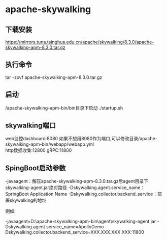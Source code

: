 # apache-skywalking

## 下载安装  
https://mirrors.tuna.tsinghua.edu.cn/apache/skywalking/8.3.0/apache-skywalking-apm-8.3.0.tar.gz

## 执行命令
tar -zxvf apache-skywalking-apm-8.3.0.tar.gz

## 启动
/apache-skywalking-apm-bin/bin目录下启动 ./startup.sh  

## skywalking端口
web监控dashboard:8080
如果不想用8080作为端口,可以修改目录/apache-skywalking-apm-bin/webapp/webapp.yml  
http数据收集:12800
gRPC:11800

## SpingBoot启动参数
-javaagent：解压apache-skywalking-apm-8.3.0.tar.gz后agent目录下skywalking-agent.jar绝对路径
-Dskywalking.agent.service_name：SpringBoot Application Name
-Dskywalking.collector.backend_service：部署skywalking的地址

例如:  

-javaagent=D:\apache-skywalking-apm-bin\agent\skywalking-agent.jar
-Dskywalking.agent.service_name=ApolloDemo
-Dskywalking.collector.backend_service=XXX.XXX.XXX.XXX:11800

